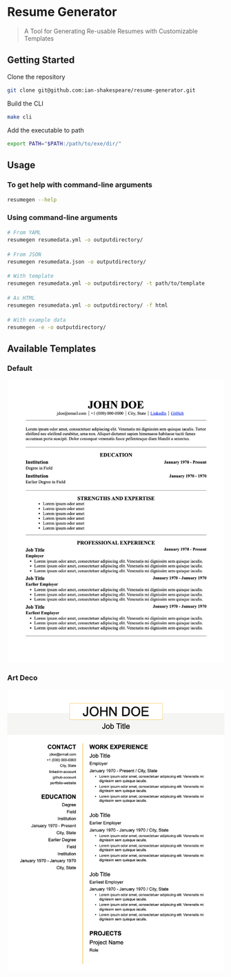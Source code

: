 # Resume Generator

> A Tool for Generating Re-usable Resumes with Customizable Templates

## Getting Started

Clone the repository

```sh
git clone git@github.com:ian-shakespeare/resume-generator.git
```

Build the CLI

```sh
make cli
```

Add the executable to path

```sh
export PATH="$PATH:/path/to/exe/dir/"
```

## Usage

### To get help with command-line arguments

```sh
resumegen --help
```

### Using command-line arguments

```sh
# From YAML
resumegen resumedata.yml -o outputdirectory/

# From JSON
resumegen resumedata.json -o outputdirectory/

# With template
resumegen resumedata.yml -o outputdirectory/ -t path/to/template

# As HTML
resumegen resumedata.yml -o outputdirectory/ -f html

# With example data
resumegen -e -o outputdirectory/
```

## Available Templates

### Default

![Screenshot of the default resume template](assets/images/default-screenshot.png)

### Art Deco

![Screenshot of the art deco resume template](assets/images/art-deco-screenshot.png)
